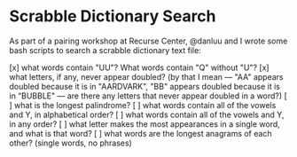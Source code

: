 # Scrabble Dictionary Search
As part of a pairing workshop at Recurse Center, @danluu and I wrote some bash scripts to search a scrabble dictionary text file:

[x] what words contain "UU"? What words contain "Q" without "U"?
[x] what letters, if any, never appear doubled? (by that I mean — "AA" appears doubled because it is in "AARDVARK", "BB" appears doubled because it is in “BUBBLE" — are there any letters that never appear doubled in a word?)
[ ] what is the longest palindrome?
[ ] what words contain all of the vowels and Y, in alphabetical order?
[ ] what words contain all of the vowels and Y, in any order?
[ ] what letter makes the most appearances in a single word, and what is that word?
[ ] what words are the longest anagrams of each other? (single words, no phrases)
